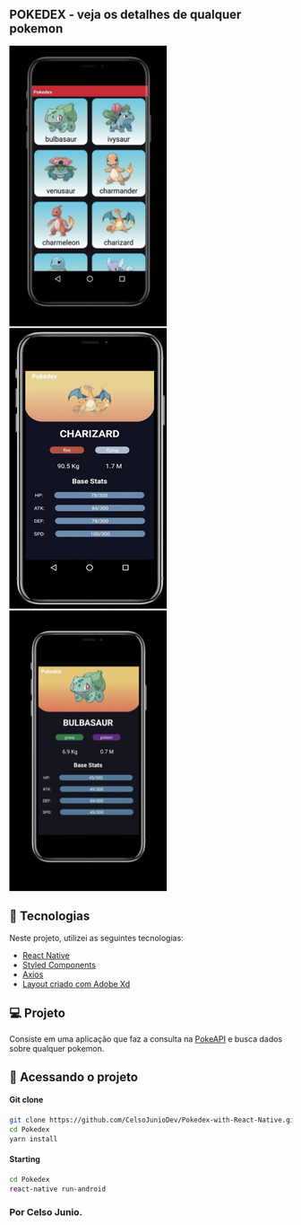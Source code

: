 ## POKEDEX - veja os detalhes de qualquer pokemon
<p align="left">
<img alt="CourseApp" src="/screenshots/img01.PNG" width="281" height="500"/>
<img alt="CourseApp" src="/screenshots/gif.gif"/>
<img alt="CourseApp" src="/screenshots/img02.PNG" width="281" height="500" />
</p>

## :rocket: Tecnologias

Neste projeto, utilizei as seguintes tecnologias:

- [React Native](https://facebook.github.io/react-native/)
- [Styled Components](https://styled-components.com/)
- [Axios](https://www.npmjs.com/package/react-native-axios)
- [Layout criado com Adobe Xd](https://www.adobe.com/br/products/xd.html)

## 💻 Projeto

Consiste em uma aplicação que faz a consulta na [PokeAPI](https://pokeapi.co/) e busca dados sobre qualquer pokemon.

## 🔖 Acessando o projeto

#### Git clone

```sh
git clone https://github.com/CelsoJunioDev/Pokedex-with-React-Native.git
cd Pokedex
yarn install
```

#### Starting

```sh
cd Pokedex
react-native run-android
```



### Por Celso Junio.
